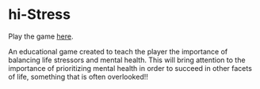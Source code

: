 # hi-Stress
Play the game [here](namesnipes.github.io/histress/).

An educational game created to teach the player the importance of balancing life stressors and mental health. This will bring attention to the importance of prioritizing mental health in order to succeed in other facets of life, something that is often overlooked!!
